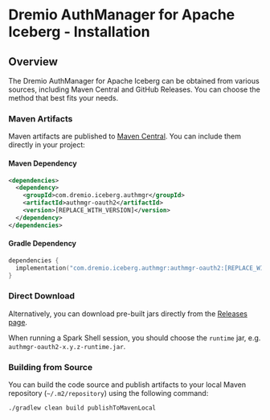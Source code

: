 <!--
Copyright (C) 2025 Dremio Corporation

Licensed under the Apache License, Version 2.0 (the "License");
you may not use this file except in compliance with the License.
You may obtain a copy of the License at

    http://www.apache.org/licenses/LICENSE-2.0

Unless required by applicable law or agreed to in writing, software
distributed under the License is distributed on an "AS IS" BASIS,
WITHOUT WARRANTIES OR CONDITIONS OF ANY KIND, either express or implied.
See the License for the specific language governing permissions and
limitations under the License.
-->
# Dremio AuthManager for Apache Iceberg - Installation

## Overview

The Dremio AuthManager for Apache Iceberg can be obtained from various sources, including
Maven Central and GitHub Releases. You can choose the method that best fits your needs.

### Maven Artifacts

Maven artifacts are published to 
[Maven Central](https://central.sonatype.com/namespace/com.dremio.iceberg.authmgr). 
You can include them directly in your project:

#### Maven Dependency

```xml
<dependencies>
  <dependency>
    <groupId>com.dremio.iceberg.authmgr</groupId>
    <artifactId>authmgr-oauth2</artifactId>
    <version>[REPLACE_WITH_VERSION]</version>
  </dependency>
</dependencies>
```

#### Gradle Dependency

```kotlin
dependencies {
  implementation("com.dremio.iceberg.authmgr:authmgr-oauth2:[REPLACE_WITH_VERSION]")
}
```

### Direct Download

Alternatively, you can download pre-built jars directly from the
[Releases page](https://github.com/dremio/iceberg-auth-manager/releases).

When running a Spark Shell session, you should choose the `runtime` jar, 
e.g. `authmgr-oauth2-x.y.z-runtime.jar`.

### Building from Source

You can build the code source and publish artifacts to your local Maven repository 
(`~/.m2/repository`) using the following command:

```bash
./gradlew clean build publishToMavenLocal
```
